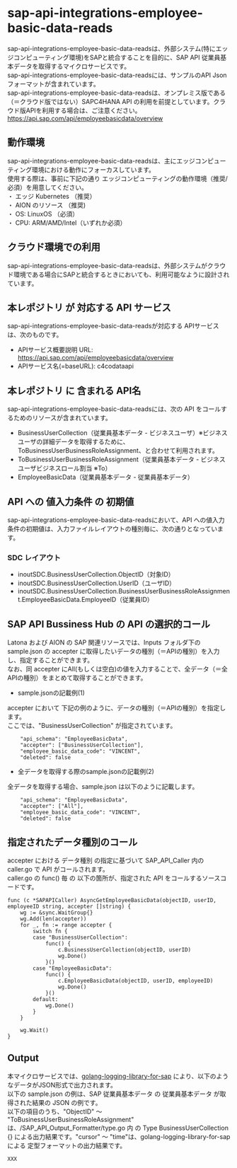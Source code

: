 # sap-api-integrations-employee-basic-data-reads 
sap-api-integrations-employee-basic-data-readsは、外部システム(特にエッジコンピューティング環境)をSAPと統合することを目的に、SAP API 従業員基本データを取得するマイクロサービスです。  
sap-api-integrations-employee-basic-data-readsには、サンプルのAPI Json フォーマットが含まれています。  
sap-api-integrations-employee-basic-data-readsは、オンプレミス版である（＝クラウド版ではない）SAPC4HANA API の利用を前提としています。クラウド版APIを利用する場合は、ご注意ください。  
https://api.sap.com/api/employeebasicdata/overview  

## 動作環境
sap-api-integrations-employee-basic-data-readsは、主にエッジコンピューティング環境における動作にフォーカスしています。   
使用する際は、事前に下記の通り エッジコンピューティングの動作環境（推奨/必須）を用意してください。   
・ エッジ Kubernetes （推奨）    
・ AION のリソース （推奨)    
・ OS: LinuxOS （必須）    
・ CPU: ARM/AMD/Intel（いずれか必須） 

## クラウド環境での利用  
sap-api-integrations-employee-basic-data-readsは、外部システムがクラウド環境である場合にSAPと統合するときにおいても、利用可能なように設計されています。  

## 本レポジトリ が 対応する API サービス
sap-api-integrations-employee-basic-data-readsが対応する APIサービス は、次のものです。

* APIサービス概要説明 URL: https://api.sap.com/api/employeebasicdata/overview   
* APIサービス名(=baseURL): c4codataapi

## 本レポジトリ に 含まれる API名
sap-api-integrations-employee-basic-data-readsには、次の API をコールするためのリソースが含まれています。  

* BusinessUserCollection（従業員基本データ - ビジネスユーザ）※ビジネスユーザの詳細データを取得するために、ToBusinessUserBusinessRoleAssignment、と合わせて利用されます。
* ToBusinessUserBusinessRoleAssignment（従業員基本データ - ビジネスユーザビジネスロール割当 ※To）
* EmployeeBasicData（従業員基本データ - 従業員基本データ）

## API への 値入力条件 の 初期値
sap-api-integrations-employee-basic-data-readsにおいて、API への値入力条件の初期値は、入力ファイルレイアウトの種別毎に、次の通りとなっています。  

### SDC レイアウト
 
* inoutSDC.BusinessUserCollection.ObjectID（対象ID）
* inoutSDC.BusinessUserCollection.UserID（ユーザID）
* inoutSDC.BusinessUserCollection.BusinessUserBusinessRoleAssignment.EmployeeBasicData.EmployeeID（従業員ID）



## SAP API Bussiness Hub の API の選択的コール

Latona および AION の SAP 関連リソースでは、Inputs フォルダ下の sample.json の accepter に取得したいデータの種別（＝APIの種別）を入力し、指定することができます。  
なお、同 accepter にAll(もしくは空白)の値を入力することで、全データ（＝全APIの種別）をまとめて取得することができます。  

* sample.jsonの記載例(1)  

accepter において 下記の例のように、データの種別（＝APIの種別）を指定します。  
ここでは、"BusinessUserCollection" が指定されています。    
  
```
	"api_schema": "EmployeeBasicData",
	"accepter": ["BusinessUserCollection"],
	"employee_basic_data_code": "VINCENT",
	"deleted": false
```
  
* 全データを取得する際のsample.jsonの記載例(2)  

全データを取得する場合、sample.json は以下のように記載します。  

```
	"api_schema": "EmployeeBasicData",
	"accepter": ["All"],
	"employee_basic_data_code": "VINCENT",
	"deleted": false
```

## 指定されたデータ種別のコール

accepter における データ種別 の指定に基づいて SAP_API_Caller 内の caller.go で API がコールされます。  
caller.go の func() 毎 の 以下の箇所が、指定された API をコールするソースコードです。  

```
func (c *SAPAPICaller) AsyncGetEmployeeBasicData(objectID, userID, employeeID string, accepter []string) {
	wg := &sync.WaitGroup{}
	wg.Add(len(accepter))
	for _, fn := range accepter {
		switch fn {
		case "BusinessUserCollection":
			func() {
				c.BusinessUserCollection(objectID, userID)
				wg.Done()
			}()
		case "EmployeeBasicData":
			func() {
				c.EmployeeBasicData(objectID, userID, employeeID)
				wg.Done()
			}()
		default:
			wg.Done()
		}
	}

	wg.Wait()
}
```

## Output  
本マイクロサービスでは、[golang-logging-library-for-sap](https://github.com/latonaio/golang-logging-library-for-sap) により、以下のようなデータがJSON形式で出力されます。  
以下の sample.json の例は、SAP 従業員基本データ  の 従業員基本データ が取得された結果の JSON の例です。  
以下の項目のうち、"ObjectID" ～ "ToBusinessUserBusinessRoleAssignment" は、/SAP_API_Output_Formatter/type.go 内 の Type BusinessUserCollection {} による出力結果です。"cursor" ～ "time"は、golang-logging-library-for-sap による 定型フォーマットの出力結果です。  

```
XXX
```